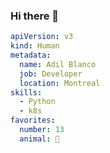 ### Hi there 👋

```yaml
apiVersion: v3
kind: Human
metadata:
  name: Adil Blanco
  job: Developer
  location: Montreal
skills:
  - Python
  - k8s
favorites:
  number: 13
  animal: 🐶
```

<!--
**adilblanco/adilblanco** is a ✨ _special_ ✨ repository because its `README.md` (this file) appears on your GitHub profile.

Here are some ideas to get you started:

- 🔭 I’m currently working on ...
- 🌱 I’m currently learning ...
- 👯 I’m looking to collaborate on ...
- 🤔 I’m looking for help with ...
- 💬 Ask me about ...
- 📫 How to reach me: ...
- 😄 Pronouns: ...
- ⚡ Fun fact: ...
-->
